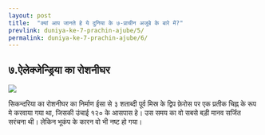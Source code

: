 ```yaml
---
layout: post
title:  "क्यां आप जानते हे ये दुनिया के ७-प्राचीन अजूबे के बारे में?"
prevlink: duniya-ke-7-prachin-ajube/5/
permalink: duniya-ke-7-prachin-ajube/6/
---
```


## ७.ऐलेक्जेन्ड्रिया का रोशनीघर ## 

<img src="https://2.bp.blogspot.com/-C1C5LArKnAc/WP857jH066I/AAAAAAAAAAk/tfryk1qAW08WtQ_LUoebS84xnODDvA94QCLcB/s1600/Pharos_Alexandria.jpg"><br/>

सिकन्दरिया का रोशनीघर का निर्माण ईसा से ३ शताब्दी पूर्व मिस्र के द्विप फ़ेरोस पर एक प्रतीक चिह्न के रूप मे करवाया गया था, जिसकी उंचाई १२० के आसपास हे। उस समय का वो सबसे बड़ी मानव सर्जित सरंचना थी। लेकिन भूकंप के कारन वो भी नष्ट हो गया।


